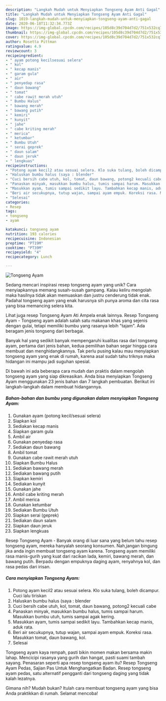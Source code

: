 ```yaml
---
description: "Langkah Mudah untuk Menyiapkan Tongseng Ayam Anti Gagal"
title: "Langkah Mudah untuk Menyiapkan Tongseng Ayam Anti Gagal"
slug: 1019-langkah-mudah-untuk-menyiapkan-tongseng-ayam-anti-gagal
date: 2020-06-18T11:32:34.773Z
image: https://img-global.cpcdn.com/recipes/105d8c39d704d7d2/751x532cq70/tongseng-ayam-foto-resep-utama.jpg
thumbnail: https://img-global.cpcdn.com/recipes/105d8c39d704d7d2/751x532cq70/tongseng-ayam-foto-resep-utama.jpg
cover: https://img-global.cpcdn.com/recipes/105d8c39d704d7d2/751x532cq70/tongseng-ayam-foto-resep-utama.jpg
author: Rosetta Pittman
ratingvalue: 4.9
reviewcount: 3
recipeingredient:
- " ayam potong kecilsesuai selera"
- " kol"
- " kecap manis"
- " garam gula"
- " air"
- " penyedap rasa"
- " daun bawang"
- " tomat"
- " cabe rawit merah utuh"
- " Bumbu Halus"
- " bawang merah"
- " bawang putih"
- " kemiri"
- " kunyit"
- " jahe"
- " cabe kriting merah"
- " merica"
- " ketumbar"
- " Bumbu Utuh"
- " serai geprek"
- " daun salam"
- " daun jeruk"
- " lengkuas"
recipeinstructions:
- "Potong ayam kecil2 atau sesuai selera. Klo suka tulang, boleh dicampur. Cuci lalu tiriskan"
- "Haluskan bumbu halus (saya : blender"
- "Cuci bersih cabe utuh, kol, tomat, daun bawang, potong2 kecuali cabe"
- "Panaskan minyak, masukkan bumbu halus, tumis sampai harum. Masukkan bumbu utuh, tumis sampai agak kering."
- "Masukkan ayam, tumis sampai sedikit layu. Tambahkan kecap manis, aduk rata."
- "Beri air secukupnya, tutup wajan, sampai ayam empuk. Koreksi rasa. Masukkan tomat, daun bawang, kol."
- "Selesai"
categories:
- Resep
tags:
- tongseng
- ayam

katakunci: tongseng ayam 
nutrition: 193 calories
recipecuisine: Indonesian
preptime: "PT19M"
cooktime: "PT39M"
recipeyield: "4"
recipecategory: Lunch

---
```



![Tongseng Ayam](https://img-global.cpcdn.com/recipes/105d8c39d704d7d2/751x532cq70/tongseng-ayam-foto-resep-utama.jpg)

Sedang mencari inspirasi resep tongseng ayam yang unik? Cara menyiapkannya memang susah-susah gampang. Kalau keliru mengolah maka hasilnya tidak akan memuaskan dan justru cenderung tidak enak. Padahal tongseng ayam yang enak harusnya sih punya aroma dan cita rasa yang bisa memancing selera kita.

Lihat juga resep Tongseng Ayam Ati Ampela enak lainnya. Resep Tongseng Ayam - Tongseng ayam adalah salah satu makanan khas yang sejenis dengan gulai, tetapi memiliki bumbu yang rasanya lebih &#34;tajam&#34;. Ada beragam jenis tongseng dari berbagai.

Banyak hal yang sedikit banyak mempengaruhi kualitas rasa dari tongseng ayam, pertama dari jenis bahan, kedua pemilihan bahan segar hingga cara membuat dan menghidangkannya. Tak perlu pusing kalau mau menyiapkan tongseng ayam yang enak di rumah, karena asal sudah tahu triknya maka hidangan ini mampu jadi suguhan spesial.


Di bawah ini ada beberapa cara mudah dan praktis dalam mengolah tongseng ayam yang siap dikreasikan. Anda bisa menyiapkan Tongseng Ayam menggunakan 23 jenis bahan dan 7 langkah pembuatan. Berikut ini langkah-langkah dalam membuat hidangannya.

<!--inarticleads1-->

##### Bahan-bahan dan bumbu yang digunakan dalam menyiapkan Tongseng Ayam:

1. Gunakan  ayam (potong kecil/sesuai selera)
1. Siapkan  kol
1. Sediakan  kecap manis
1. Siapkan  garam gula
1. Ambil  air
1. Gunakan  penyedap rasa
1. Sediakan  daun bawang
1. Ambil  tomat
1. Gunakan  cabe rawit merah utuh
1. Siapkan  Bumbu Halus
1. Sediakan  bawang merah
1. Sediakan  bawang putih
1. Siapkan  kemiri
1. Sediakan  kunyit
1. Gunakan  jahe
1. Ambil  cabe kriting merah
1. Ambil  merica
1. Gunakan  ketumbar
1. Sediakan  Bumbu Utuh
1. Siapkan  serai (geprek)
1. Sediakan  daun salam
1. Siapkan  daun jeruk
1. Siapkan  lengkuas


Resep Tongseng Ayam - Banyak orang di luar sana yang belum tahu resep tongseng ayam, mereka hanyalah seorang konsumen. Nah,jangan bingung jika anda ingin membuat tongseng ayam karena. Tongseng ayam memiliki rasa manis-gurih yang kuat dari racikan lada, kemiri, bawang merah, dan bawang putih. Berpadu dengan empuknya daging ayam, renyahnya kol, dan rasa pedas dari irisan. 

<!--inarticleads2-->

##### Cara menyiapkan Tongseng Ayam:

1. Potong ayam kecil2 atau sesuai selera. Klo suka tulang, boleh dicampur. Cuci lalu tiriskan
1. Haluskan bumbu halus (saya : blender
1. Cuci bersih cabe utuh, kol, tomat, daun bawang, potong2 kecuali cabe
1. Panaskan minyak, masukkan bumbu halus, tumis sampai harum. Masukkan bumbu utuh, tumis sampai agak kering.
1. Masukkan ayam, tumis sampai sedikit layu. Tambahkan kecap manis, aduk rata.
1. Beri air secukupnya, tutup wajan, sampai ayam empuk. Koreksi rasa. Masukkan tomat, daun bawang, kol.
1. Selesai


Tongseng ayam kaya rempah, pasti bikin momen makan bersama makin lahap. Mencicipi rasanya yang gurih dan hangat, pasti suami tambah sayang. Penasaran seperti apa resep tongseng ayam itu? Resep Tongseng Ayam Pedas, Sajian Pas Untuk Menghangatkan Badan. Resep tongseng ayam pedas, satu alternatif pengganti dari tongseng daging yang tidak kalah lezatnya. 

Gimana nih? Mudah bukan? Itulah cara membuat tongseng ayam yang bisa Anda praktikkan di rumah. Selamat mencoba!
